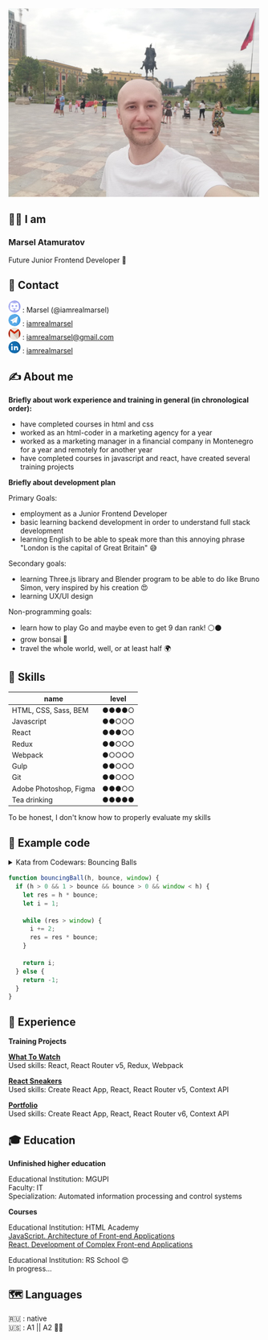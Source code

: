 <img src='img/photo_1000.jpg' width='500' alt='фото'>

## 👨‍🦲 I am

### Marsel Atamuratov

Future Junior Frontend Developer 🤠

## 📮 Contact

![discord](img/icon-discord.png) : Marsel (@iamrealmarsel)  
![telegram](img/icon-telegram.png) : [iamrealmarsel](https://t.me/iamrealmarsel)  
![gmail](img/icon-gmail.png) : iamrealmarsel@gmail.com  
![linkedin](img/icon-linkedin.png) : [iamrealmarsel](https://www.linkedin.com/in/iamrealmarsel)

## ✍️ About me

**Briefly about work experience and training in general (in chronological order):**

- have completed courses in html and css
- worked as an html-coder in a marketing agency for a year
- worked as a marketing manager in a financial company in Montenegro for a year and remotely for another year
- have completed courses in javascript and react, have created several training projects

**Briefly about development plan**

Primary Goals:

- employment as a Junior Frontend Developer
- basic learning backend development in order to understand full stack development
- learning English to be able to speak more than this annoying phrase "London is the capital of Great Britain" 😅

Secondary goals:

- learning Three.js library and Blender program to be able to do like Bruno Simon, very inspired by his creation 😍
- learning UX/UI design

Non-programming goals:

- learn how to play Go and maybe even to get 9 dan rank! ⚪️⚫️
- grow bonsai 🌳
- travel the whole world, well, or at least half 🌍

## 🦾 Skills

| name                   | level |
| ---------------------- | ----- |
| HTML, CSS, Sass, BEM   | ●●●●○ |
| Javascript             | ●●○○○ |
| React                  | ●●●○○ |
| Redux                  | ●●○○○ |
| Webpack                | ●○○○○ |
| Gulp                   | ●●○○○ |
| Git                    | ●●○○○ |
| Adobe Photoshop, Figma | ●●●○○ |
| Tea drinking           | ●●●●● |

To be honest, I don't know how to properly evaluate my skills

## 🤖 Example code

<details>
<summary>Kata from Codewars: Bouncing Balls</summary>

A child is playing with a ball on the nth floor of a tall building. The height of this floor, h, is known.

He drops the ball out of the window. The ball bounces (for example), to two-thirds of its height (a bounce of 0.66).

His mother looks out of a window 1.5 meters from the ground.

How many times will the mother see the ball pass in front of her window (including when it's falling and bouncing?

Three conditions must be met for a valid experiment:

- Float parameter "h" in meters must be greater than 0
- Float parameter "bounce" must be greater than 0 and less than 1
- Float parameter "window" must be less than h.

If all three conditions above are fulfilled, return a positive integer, otherwise return -1.

Note:
The ball can only be seen if the height of the rebounding ball is strictly greater than the window parameter.

</details>

```javascript
function bouncingBall(h, bounce, window) {
  if (h > 0 && 1 > bounce && bounce > 0 && window < h) {
    let res = h * bounce;
    let i = 1;

    while (res > window) {
      i += 2;
      res = res * bounce;
    }

    return i;
  } else {
    return -1;
  }
}
```

## 🔬 Experience

**Training Projects**

[**What To Watch**](https://github.com/iamrealmarsel/151240-what-to-watch-5)  
Used skills: React, React Router v5, Redux, Webpack

[**React Sneakers**](https://github.com/iamrealmarsel/projects/tree/main/spa/react-sneakers)  
Used skills: Create React App, React, React Router v5, Context API

[**Portfolio**](https://github.com/iamrealmarsel/portfolio)  
Used skills: Create React App, React, React Router v6, Context API

## 🎓 Education

**Unfinished higher education**

Educational Institution: MGUPI  
Faculty: IT  
Specialization: Automated information processing and control systems

**Courses**

Educational Institution: HTML Academy  
[JavaScript. Architecture of Front-end Applications](https://assets.htmlacademy.ru/certificates/intensive/169/151240.pdf)  
[React. Development of Complex Front-end Applications](https://assets.htmlacademy.ru/certificates/intensive/171/151240.pdf)

Educational Institution: RS School 😍  
In progress...

## 🗺 Languages

🇷🇺 : native  
🇺🇸 : А1 || А2 🤷‍♀️
